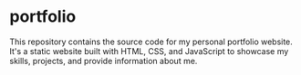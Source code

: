 # portfolio
This repository contains the source code for my personal portfolio website. It's a static website built with HTML, CSS, and JavaScript to showcase my skills, projects, and provide information about me.
